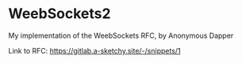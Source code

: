 # WeebSockets2
My implementation of the WeebSockets RFC, by Anonymous Dapper

Link to RFC:
https://gitlab.a-sketchy.site/-/snippets/1
